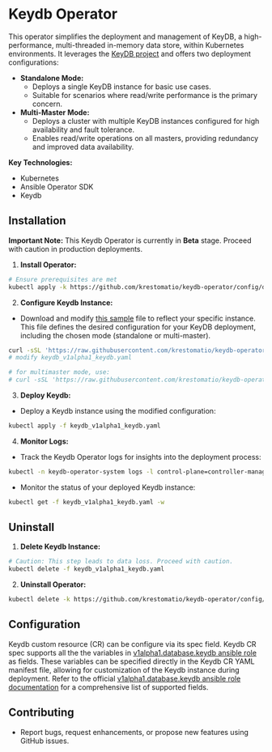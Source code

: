 # Keydb Operator

This operator simplifies the deployment and management of KeyDB, a high-performance, multi-threaded in-memory data store, within Kubernetes environments. It leverages the [KeyDB project](https://github.com/Snapchat/KeyDB) and offers two deployment configurations:

* **Standalone Mode:**
    * Deploys a single KeyDB instance for basic use cases.
    * Suitable for scenarios where read/write performance is the primary concern.
* **Multi-Master Mode:**
    * Deploys a cluster with multiple KeyDB instances configured for high availability and fault tolerance.
    * Enables read/write operations on all masters, providing redundancy and improved data availability.

**Key Technologies:**

* Kubernetes
* Ansible Operator SDK
* Keydb

## Installation

**Important Note:** This Keydb Operator is currently in **Beta** stage. Proceed with caution in production deployments.

1. **Install Operator:**
```bash
# Ensure prerequisites are met
kubectl apply -k https://github.com/krestomatio/keydb-operator/config/default?ref=v0.3.25
```

2. **Configure Keydb Instance:**
- Download and modify [this sample](https://raw.githubusercontent.com/krestomatio/keydb-operator/v0.3.25/config/samples/keydb_v1alpha1_keydb.yaml) file to reflect your specific instance. This file defines the desired configuration for your KeyDB deployment, including the chosen mode (standalone or multi-master).
```bash
curl -sSL 'https://raw.githubusercontent.com/krestomatio/keydb-operator/v0.3.25/config/samples/keydb_v1alpha1_keydb.yaml' -o keydb_v1alpha1_keydb.yaml
# modify keydb_v1alpha1_keydb.yaml

# for multimaster mode, use:
# curl -sSL 'https://raw.githubusercontent.com/krestomatio/keydb-operator/v0.3.25/config/samples/keydb_v1alpha1_keydb_multimaster.yaml' -o keydb_v1alpha1_keydb.yaml
```

3. **Deploy Keydb:**
- Deploy a Keydb instance using the modified configuration:
```bash
kubectl apply -f keydb_v1alpha1_keydb.yaml
```

4. **Monitor Logs:**
- Track the Keydb Operator logs for insights into the deployment process:
```bash
kubectl -n keydb-operator-system logs -l control-plane=controller-manager -c manager -f
```

- Monitor the status of your deployed Keydb instance:
```bash
kubectl get -f keydb_v1alpha1_keydb.yaml -w
```

## Uninstall

1. **Delete Keydb Instance:**
```bash
# Caution: This step leads to data loss. Proceed with caution.
kubectl delete -f keydb_v1alpha1_keydb.yaml
```

2. **Uninstall Operator:**
```bash
kubectl delete -k https://github.com/krestomatio/keydb-operator/config/default?ref=v0.3.25
```

## Configuration

Keydb custom resource (CR) can be configure via its spec field. Keydb CR spec supports all the the variables in [v1alpha1.database.keydb ansible role](https://krestomatio.com/docs/ansible-collection-k8s/roles/v1alpha1.database.keydb/defaults/main/keydb) as fields. These variables can be specified directly in the Keydb CR YAML manifest file, allowing for customization of the Keydb instance during deployment. Refer to the official [v1alpha1.database.keydb ansible role documentation](https://krestomatio.com/docs/ansible-collection-k8s/roles/v1alpha1.database.keydb/) for a comprehensive list of supported fields.

## Contributing

* Report bugs, request enhancements, or propose new features using GitHub issues.
